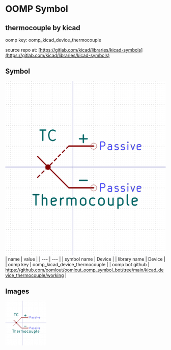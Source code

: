 # OOMP Symbol  
## thermocouple  by kicad  
  
oomp key: oomp_kicad_device_thermocouple  
  
source repo at: [https://gitlab.com/kicad/libraries/kicad-symbols](https://gitlab.com/kicad/libraries/kicad-symbols)  
## Symbol  
  
[![working.png](working_600.png)](working.png)  
| name | value | 
| --- | --- | 
| symbol name | Device | 
| library name | Device | 
| oomp key | oomp_kicad_device_thermocouple | 
| oomp bot github | https://github.com/oomlout/oomlout_oomp_symbol_bot/tree/main/kicad_device_thermocouple/working | 
## Images  
  
[![working.png](working_140.png)](working.png)  

